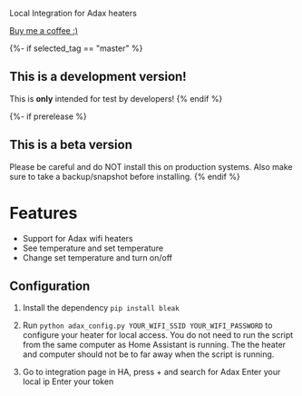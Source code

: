Local Integration for Adax heaters

[Buy me a coffee :)](http://paypal.me/dahoiv)


{%- if selected_tag == "master" %}
## This is a development version!
This is **only** intended for test by developers!
{% endif %}

{%- if prerelease %}
## This is a beta version
Please be careful and do NOT install this on production systems. Also make sure to take a backup/snapshot before installing.
{% endif %}

# Features
- Support for Adax wifi heaters
- See temperature and set temperature
- Change set temperature and turn on/off


## Configuration

1. Install the dependency `pip install bleak`

2. Run `python adax_config.py YOUR_WIFI_SSID YOUR_WIFI_PASSWORD` to configure your heater for local access. You do not need to run the script from the same computer as Home Assistant is running. The the heater and computer should not be to far away when the script is running.

2. Go to integration page in HA, press + and search for Adax
   Enter your local ip
   Enter your token
